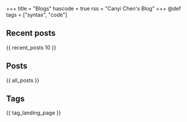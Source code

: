 +++
title = "Blogs"
hascode = true
rss = "Canyi Chen's Blog"
+++
@def tags = ["syntax", "code"]




## Recent posts

{{ recent_posts 10 }}

## Posts

{{ all_posts }}



## Tags

{{ tag_landing_page }}
